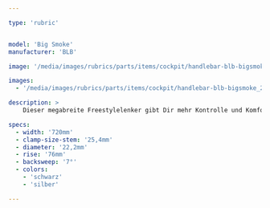 ```yaml
---

type: 'rubric'


model: 'Big Smoke'
manufacturer: 'BLB'

image: '/media/images/rubrics/parts/items/cockpit/handlebar-blb-bigsmoke_1.jpg'

images:
  - '/media/images/rubrics/parts/items/cockpit/handlebar-blb-bigsmoke_2.jpg'

description: >
    Dieser megabreite Freestylelenker gibt Dir mehr Kontrolle und Komfort auf längeren Alltagswegen und lässt Dich deutlich aufrechter sitzen.

specs:
  - width: '720mm'
  - clamp-size-stem: '25,4mm'
  - diameter: '22,2mm'
  - rise: '76mm'
  - backsweep: '7°'
  - colors:
    - 'schwarz'
    - 'silber'

---
```

